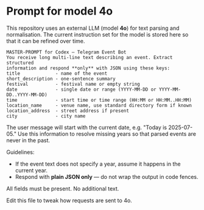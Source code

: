# Prompt for model 4o

This repository uses an external LLM (model **4o**) for text parsing and
normalisation. The current instruction set for the model is stored here so that
it can be refined over time.

```
MASTER-PROMPT for Codex ― Telegram Event Bot
You receive long multi-line text describing an event. Extract structured
information and respond **only** with JSON using these keys:
title             - name of the event
short_description - one-sentence summary
festival          - festival name or empty string
date              - single date or range (YYYY-MM-DD or YYYY-MM-DD..YYYY-MM-DD)
time              - start time or time range (HH:MM or HH:MM..HH:MM)
location_name     - venue name, use standard directory form if known
location_address  - street address if present
city              - city name
```

The user message will start with the current date, e.g. "Today is
2025-07-05." Use this information to resolve missing years so that parsed
events are never in the past.

Guidelines:
- If the event text does not specify a year, assume it happens in the current
  year.
- Respond with **plain JSON only** &mdash; do not wrap the output in code
  fences.

All fields must be present. No additional text.

Edit this file to tweak how requests are sent to 4o.
